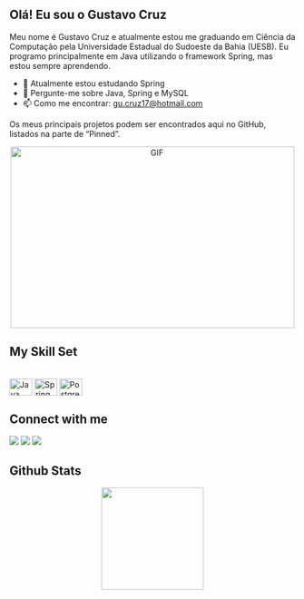 ## Olá! Eu sou o Gustavo Cruz


Meu nome é Gustavo Cruz e atualmente estou me graduando em Ciência da Computação pela Universidade Estadual do Sudoeste da Bahia (UESB). Eu programo principalmente em Java utilizando o framework Spring, mas estou sempre aprendendo.

- 🌱 Atualmente estou estudando Spring
- 💬 Pergunte-me sobre Java, Spring e MySQL
- 📫 Como me encontrar: gu.cruz17@hotmail.com

Os meus principais projetos podem ser encontrados aqui no GitHub, listados na parte de “Pinned”. 

<p  align="center"><img src="https://ik.imagekit.io/gustavosc/code_JQY5Ci0DN.gif?updatedAt=1633949513527" alt="GIF" width="500" height="320" />

 ## My Skill Set
<div style="display: inline_block"><br>
  <img align="center" alt="Java" height="30" width="40" src="https://cdn.jsdelivr.net/gh/devicons/devicon/icons/java/java-original.svg">
  <img align="center" alt="Spring" height="30" width="40" src="https://cdn.jsdelivr.net/gh/devicons/devicon/icons/spring/spring-original-wordmark.svg">
  <img align="center" alt="PostgreSQL" height="30" width="40" src="https://cdn.jsdelivr.net/gh/devicons/devicon/icons/postgresql/postgresql-original-wordmark.svg"> 
</div>
  
## Connect with me  
<div>
    <a href="https://github.com/GustavoSC1" target="_blank"><img src="https://img.shields.io/badge/github-%2324292e.svg?style=for-the-badge&logo=github&logoColor=white" target="_blank"></a> 
  <a href="https://www.linkedin.com/in/gustavo-silva-cruz-20b128bb/" target="_blank"><img src="https://img.shields.io/badge/-LinkedIn-%230077B5?style=for-the-badge&logo=linkedin&logoColor=white" target="_blank"></a> 
    <a href = "mailto:gu.cruz17@hotmail.com"><img src="https://img.shields.io/badge/Microsoft_Outlook-0078D4?style=for-the-badge&logo=microsoft-outlook&logoColor=white" target="_blank"></a>
</div>

## Github Stats
<div align="center">
  <a href="https://github.com/GustavoSC1">
  <img height="180em" src="https://github-readme-stats.vercel.app/api?username=GustavoSC1&show_icons=true&theme=tokyonight&include_all_commits=true&count_private=true"/>  
</div>

